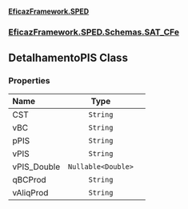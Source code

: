 #### [EficazFramework.SPED](EficazFrameworkSPED.md 'EficazFramework SPED')
### [EficazFramework.SPED.Schemas.SAT_CFe](EficazFramework.SPED.Schemas.SAT_CFe.md 'EficazFramework.SPED.Schemas.SAT_CFe')

## DetalhamentoPIS Class
### Properties

| Name | Type | |
| :--- | :---: | :--- |
| CST | `String` |  |
| vBC | `String` |  |
| pPIS | `String` |  |
| vPIS | `String` |  |
| vPIS_Double | `Nullable<Double>` |  |
| qBCProd | `String` |  |
| vAliqProd | `String` |  |
